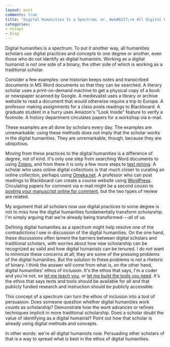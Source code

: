 ```yaml
---
layout: post
comments: true
title: "Digital Humanities Is a Spectrum; or, We&#8217;re All Digital Humanists Now"
categories: 
- essays
- blog
---
```



Digital humanities is a spectrum. To put it another way, all humanities
scholars use digital practices and concepts to one degree or another,
even those who do not identify as digital humanists. Working as a
digital humanist is _not_ one side of a binary, the other side of which
is working as a traditional scholar.

<!--more-->

Consider a few examples: one historian keeps notes and transcribed
documents in MS Word documents so that they can be searched. A literary
scholar uses a print-on-demand machine to get a physical copy of a book
or newspaper scanned by Google. A medievalist uses a library or archive
website to read a document that would otherwise require a trip to
Europe. A professor making assignments for a class posts readings to
Blackboard. A graduate student in a hurry uses Amazon's "Look Inside"
feature to verify a footnote. A history department circulates papers for
a workshop via e-mail.

These examples are all done by scholars every day. The examples are
unremarkable: using these methods does not imply that the scholar works
in the digital humanities. They are unremarkable, though, because they
are ubiquitous.

Moving from these practices to the digital humanities is a difference of
degree, not of kind. It's only one step from searching Word documents to
using <a href="http://zotero.org">Zotero</a>, and from there it is only
a few more steps to <a
href="http://en.wikipedia.org/wiki/Text_mining">text mining</a>. A
scholar who uses online digital collections is that much closer to
curating an online collection, perhaps using <a
href="http://omeka.net/">Omeka.net</a>. A professor who can post
readings to Blackboard can create a course website using <a
href="http://wordpress.org">WordPress</a>. Circulating papers for
comment via e-mail might be a second cousin to <a
href="http://mediacommons.futureofthebook.org/mcpress/plannedobsolescence/">posting your manuscript online for comment</a>, but the two types of review are
related.

My argument that all scholars now use digital practices to some degree
is not to miss how the digital humanities fundamentally transform
scholarship. I'm simply arguing that we're already being
transformed---all of us.

Defining digital humanities as a spectrum might help resolve one of the
contradictions I see in discussion of the digital humanities. On the one
hand, these discussions often lament the barriers between digital
scholars and traditional scholars, with worries about how new
scholarship can be recognized as valid and how digital humanists can be
tenured. I do not want to minimize these concerns at all; they are some
of the pressing problems of the digital humanities. But the solution to
these problems is not a rhetoric of binary. I think the answer will come
from what is, on the other hand, digital humanities' ethos of inclusion.
It's the ethos that says, I'm a coder and you're not, so <a
href="http://thatcamp.org/2010/who-wants-to-be-a-hacker/">let me teach
you</a>, or <a href="http://oneweekonetool.org/">let me build the tools
you need</a>. It's the ethos that says texts and tools should be
available for all and that publicly funded research and instruction
should be publicly accessible.

This concept of a spectrum can turn the ethos of inclusion into a tool
of persuasion. Does someone question whether digital humanities work
counts as scholarship? Demonstrate how the work advances or refines
techniques implicit in more traditional scholarship. Does a scholar
doubt the value of identifying as a digital humanist? Point out how that
scholar is already using digital methods and concepts.

In other words: we're all digital humanists now. Persuading other
scholars of that is a way to spread what is best in the ethos of digital
humanities.

